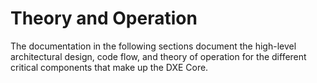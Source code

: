 # Theory and Operation

The documentation in the following sections document the high-level architectural design, code
flow, and theory of operation for the different critical components that make up the DXE Core.
